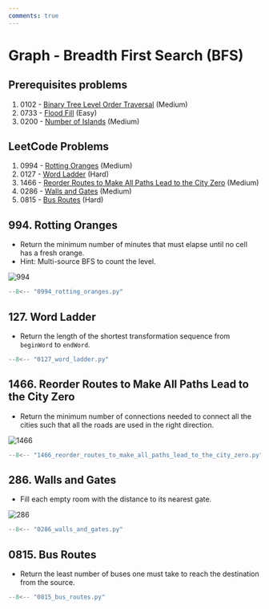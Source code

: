 ```yaml
---
comments: true
---
```


# Graph - Breadth First Search (BFS)

## Prerequisites problems

1. 0102 - [Binary Tree Level Order Traversal](https://leetcode.com/problems/binary-tree-level-order-traversal/) (Medium)
2. 0733 - [Flood Fill](https://leetcode.com/problems/flood-fill/) (Easy)
3. 0200 - [Number of Islands](https://leetcode.com/problems/number-of-islands/) (Medium)

## LeetCode Problems

1. 0994 - [Rotting Oranges](https://leetcode.com/problems/rotting-oranges/) (Medium)
2. 0127 - [Word Ladder](https://leetcode.com/problems/word-ladder/) (Hard)
3. 1466 - [Reorder Routes to Make All Paths Lead to the City Zero](https://leetcode.com/problems/reorder-routes-to-make-all-paths-lead-to-the-city-zero/) (Medium)
4. 0286 - [Walls and Gates](https://leetcode.com/problems/walls-and-gates/) (Medium)
5. 0815 - [Bus Routes](https://leetcode.com/problems/bus-routes/) (Hard)

## 994. Rotting Oranges

-   Return the minimum number of minutes that must elapse until no cell has a fresh orange.
-   Hint: Multi-source BFS to count the level.

![994](https://assets.leetcode.com/uploads/2019/02/16/oranges.png)

```python
--8<-- "0994_rotting_oranges.py"
```

## 127. Word Ladder

-   Return the length of the shortest transformation sequence from `beginWord` to `endWord`.

```python
--8<-- "0127_word_ladder.py"
```

## 1466. Reorder Routes to Make All Paths Lead to the City Zero

-   Return the minimum number of connections needed to connect all the cities such that all the roads are used in the right direction.

![1466](https://assets.leetcode.com/uploads/2020/05/13/sample_1_1819.png)

```python
--8<-- "1466_reorder_routes_to_make_all_paths_lead_to_the_city_zero.py"
```

## 286. Walls and Gates

-   Fill each empty room with the distance to its nearest gate.

![286](https://assets.leetcode.com/uploads/2021/01/03/grid.jpg)

```python
--8<-- "0286_walls_and_gates.py"
```

## 0815. Bus Routes

-   Return the least number of buses one must take to reach the destination from the source.

```python
--8<-- "0815_bus_routes.py"
```
